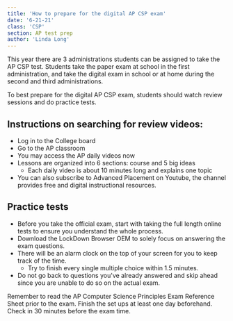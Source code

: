 ```yaml
---
title: 'How to prepare for the digital AP CSP exam'
date: '6-21-21'
class: 'CSP'
section: AP test prep
author: 'Linda Long'
---
```


This year there are 3 administrations students can be assigned to take the AP CSP test. 
Students take the paper exam at school in the first administration, and take the digital exam in school or at home during the second and third administrations. 

To best prepare for the digital AP CSP exam, students should watch review sessions and do practice tests.

## Instructions on searching for review videos: 
* Log in to the College board 
* Go to the AP classroom 
* You may access the AP daily videos now
* Lessons are organized into 6 sections: course and 5 big ideas
  - Each daily video is about 10 minutes long and explains one topic
* You can also subscribe to Advanced Placement on Youtube, the channel provides free and digital instructional resources. 

## Practice tests
* Before you take the official exam, start with taking the full length online tests to ensure you understand the whole process. 
* Download the LockDown Browser OEM to solely focus on answering the exam questions. 
* There will be an alarm clock on the top of your screen for you to keep track of the time. 
  - Try to finish every single multiple choice within 1.5 minutes.
* Do not go back to questions you've already answered and skip ahead since you are unable to do so on the actual exam.

Remember to read the AP Computer Science Principles Exam Reference Sheet prior to the exam. Finish the set ups at least one day beforehand. Check in 30 minutes before the exam time. 

